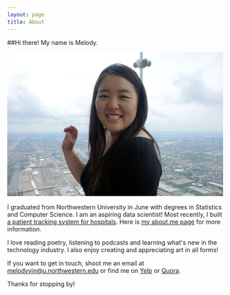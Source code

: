 ```yaml
---
layout: page
title: About
---
```


##Hi there! My name is Melody. 

![cheeks less chubby than they appear](/etc/itme.jpg)

I graduated from Northwestern University in June with degrees in Statistics and Computer Science. I am an aspiring data scientist! Most recently, I built [a patient tracking system for hospitals](http://melodyyin.github.io/patient-activity-detection-using-kinect). Here is [my about.me page](https://about.me/melodyyin) for more information.

I love reading poetry, listening to podcasts and learning what's new in the technology industry. I also enjoy creating and appreciating art in all forms!

If you want to get in touch, shoot me an email at melodyyin@u.northwestern.edu or find me on [Yelp](http://yayhappyreviews.yelp.com/) or [Quora](http://www.quora.com/Melody-Yin-5). 

Thanks for stopping by!